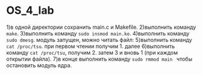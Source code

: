 # OS_4_lab
1)в одной директории сохранить main.c и Makefile.
2)выполнить команду ` make `.
3)выполнить команду ` sudo insmod main.ko `.
4)выполнить команду ` sudo dmesg `.
модуль запущен, можно читать файл:
5)выполнить команду ` cat /proc/tsu `.
при первом чтении получим 1.
далее
6)выполнить команду ` cat /proc/tsu `, получим 2. затем 3 и вновь 1 (при каждом открытии файла).
7)в конце выполнить команду ` sudo rmmod main  ` чтобы остановить модуль ядра.
